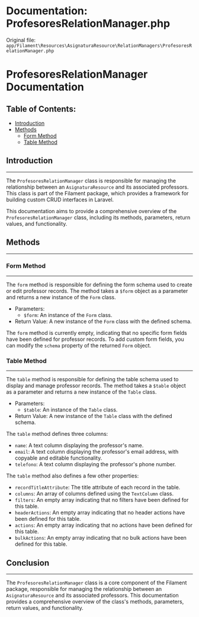 # Documentation: ProfesoresRelationManager.php

Original file: `app/Filament\Resources\AsignaturaResource\RelationManagers\ProfesoresRelationManager.php`

# ProfesoresRelationManager Documentation

Table of Contents:
-------------------

* [Introduction](#introduction)
* [Methods](#methods)
	+ [Form Method](#form-method)
	+ [Table Method](#table-method)

## Introduction
----------------

The `ProfesoresRelationManager` class is responsible for managing the relationship between an `AsignaturaResource` and its associated professors. This class is part of the Filament package, which provides a framework for building custom CRUD interfaces in Laravel.

This documentation aims to provide a comprehensive overview of the `ProfesoresRelationManager` class, including its methods, parameters, return values, and functionality.

## Methods
------------

### Form Method
-------------

The `form` method is responsible for defining the form schema used to create or edit professor records. The method takes a `$form` object as a parameter and returns a new instance of the `Form` class.

* Parameters:
	+ `$form`: An instance of the `Form` class.
* Return Value: A new instance of the `Form` class with the defined schema.

The `form` method is currently empty, indicating that no specific form fields have been defined for professor records. To add custom form fields, you can modify the `schema` property of the returned `Form` object.

### Table Method
-------------

The `table` method is responsible for defining the table schema used to display and manage professor records. The method takes a `$table` object as a parameter and returns a new instance of the `Table` class.

* Parameters:
	+ `$table`: An instance of the `Table` class.
* Return Value: A new instance of the `Table` class with the defined schema.

The `table` method defines three columns:

* `name`: A text column displaying the professor's name.
* `email`: A text column displaying the professor's email address, with copyable and editable functionality.
* `telefono`: A text column displaying the professor's phone number.

The `table` method also defines a few other properties:

* `recordTitleAttribute`: The title attribute of each record in the table.
* `columns`: An array of columns defined using the `TextColumn` class.
* `filters`: An empty array indicating that no filters have been defined for this table.
* `headerActions`: An empty array indicating that no header actions have been defined for this table.
* `actions`: An empty array indicating that no actions have been defined for this table.
* `bulkActions`: An empty array indicating that no bulk actions have been defined for this table.

## Conclusion
------------

The `ProfesoresRelationManager` class is a core component of the Filament package, responsible for managing the relationship between an `AsignaturaResource` and its associated professors. This documentation provides a comprehensive overview of the class's methods, parameters, return values, and functionality.